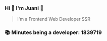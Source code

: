 ### Hi 👋 I&#39;m Juani 🦁

> I&#39;m a Frontend Web Developer SSR

### 📚 Minutes being a developer: 1839719

